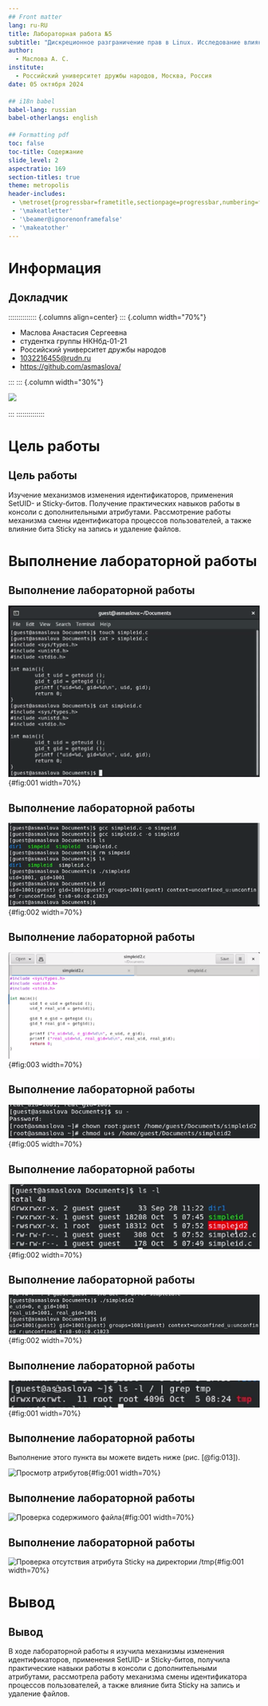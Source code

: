 ```yaml
---
## Front matter
lang: ru-RU
title: Лабораторная работа №5
subtitle: "Дискреционное разграничение прав в Linux. Исследование влияния дополнительных атрибутов"
author:
  - Маслова А. С.
institute:
  - Российский университет дружбы народов, Москва, Россия
date: 05 октября 2024

## i18n babel
babel-lang: russian
babel-otherlangs: english

## Formatting pdf
toc: false
toc-title: Содержание
slide_level: 2
aspectratio: 169
section-titles: true
theme: metropolis
header-includes:
 - \metroset{progressbar=frametitle,sectionpage=progressbar,numbering=fraction}
 - '\makeatletter'
 - '\beamer@ignorenonframefalse'
 - '\makeatother'
---
```


# Информация

## Докладчик

:::::::::::::: {.columns align=center}
::: {.column width="70%"}

  * Маслова Анастасия Сергеевна
  * студентка группы НКНбд-01-21
  * Российский университет дружбы народов
  * [1032216455@rudn.ru](mailto:1032216455@rudn.ru)
  * <https://github.com/asmaslova/>

:::
::: {.column width="30%"}

![](./image/me.JPG)

:::
::::::::::::::

# Цель работы

## Цель работы

Изучение механизмов изменения идентификаторов, применения SetUID- и Sticky-битов. Получение практических навыков работы в консоли с дополнительными атрибутами. Рассмотрение работы механизма смены идентификатора процессов пользователей, а также влияние бита Sticky на запись и удаление файлов.

# Выполнение лабораторной работы

## Выполнение лабораторной работы

![Создание программы simpleid.c](image/1.png){#fig:001 width=70%}

## Выполнение лабораторной работы

![Компиляция и выполнение программы simpleid.c](image/2.png){#fig:002 width=70%}

## Выполнение лабораторной работы

![Создание программы simpleid2.c](image/3.png){#fig:003 width=70%}

## Выполнение лабораторной работы

![Изменение прав на файл simpleid2 от имени суперпользователя](image/5.png){#fig:005 width=70%}

## Выполнение лабораторной работы

![Проверка правильности установки новых атрибутов](image/6.png){#fig:002 width=70%}

## Выполнение лабораторной работы

![Компиляция и выполнение программы simpleid2.c](image/7.png){#fig:002 width=70%}

## Выполнение лабораторной работы

![Проверка наличия атрибута Sticky на директории /tmp](image/12.png){#fig:001 width=70%}

## Выполнение лабораторной работы

Выполнение этого пункта вы можете видеть ниже (рис. [@fig:013]). 

![Просмотр атрибутов](image/13.png){#fig:001 width=70%}

## Выполнение лабораторной работы

![Проверка содержимого файла](image/15.png){#fig:001 width=70%}

## Выполнение лабораторной работы

![Проверка отсутствия атрибута Sticky на директории /tmp](image/16.png){#fig:001 width=70%}

# Вывод

## Вывод

В ходе лабораторной работы я изучила механизмы изменения идентификаторов, применения SetUID- и Sticky-битов, получила практические навыки работы в консоли с дополнительными атрибутами, рассмотрела работу механизма смены идентификатора процессов пользователей, а также влияние бита Sticky на запись и удаление файлов.